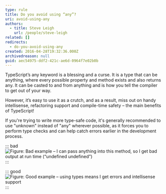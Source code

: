 ```yaml
---
type: rule
title: Do you avoid using “any”?
uri: avoid-using-any
authors:
  - title: Steve Leigh
    url: /people/steve-leigh
related: []
redirects:
  - do-you-avoid-using-any
created: 2016-04-28T19:32:36.000Z
archivedreason: null
guid: aec54975-ddf2-421c-ae6d-0964f7e02b0b
---
```

TypeScript’s any keyword is a blessing and a curse.  It is a type that can be anything, where every possible property and method exists and also returns any. It can be casted to and from anything and is how you tell the compiler to get out of your way.

However, it’s easy to use it as a crutch, and as a result, miss out on handy intellisense, refactoring support and compile-time safety – the main benefits of TypeScript!

<!--endintro-->

If you're trying to write more type-safe code, it's generally recommended to use "unknown" instead of "any" wherever possible, as it forces you to perform type checks and can help catch errors earlier in the development process.

::: bad\
![Figure: Bad example – I can pass anything into this method, so I get bad output at run time (“undefined undefined”)](any-bad.png)\
:::

::: good\
![Figure: Good example – using types means I get errors and intellisense support](any-good.png)\
:::